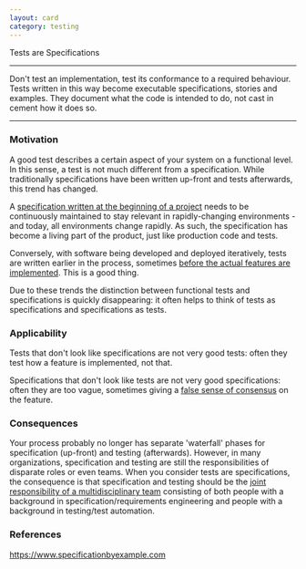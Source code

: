 ```yaml
---
layout: card
category: testing
---
```


Tests are Specifications

---

Don't test an implementation, test its conformance to a required behaviour.
Tests written in this way become executable specifications, stories and
examples. They document what the code is intended to do, not cast in cement how
it does so.

---

### Motivation

A good test describes a certain aspect of your system on a functional level. In this sense, a test is not much different from a specification. While traditionally specifications have been written up-front and tests afterwards, this trend has changed.

A [specification written at the beginning of a project](acceptance-criteria) needs to be continuously maintained to stay relevant in rapidly-changing environments - and today, all environments change rapidly. As such, the specification has become a living part of the product, just like production code and tests.

Conversely, with software being developed and deployed iteratively, tests are written earlier in the process, sometimes [before the actual features are implemented](definition-of-ready). This is a good thing.

Due to these trends the distinction between functional tests and specifications is quickly disappearing: it often helps to think of tests as specifications and specifications as tests.

### Applicability

Tests that don't look like specifications are not very good tests: often they test how a feature is implemented, not that.

Specifications that don't look like tests are not very good specifications: often they are too vague, sometimes giving a [false sense of consensus](shared-design-understanding) on the feature.

### Consequences

Your process probably no longer has separate 'waterfall' phases for specification (up-front) and testing (afterwards). However, in many organizations, specification and testing are still the responsibilities of disparate roles or even teams. When you consider tests are specifications, the consequence is that specification and testing should be the [joint responsibility of a multidisciplinary team](testing-is-shared-responsibility) consisting of both people with a background in specification/requirements engineering and people with a background in testing/test automation.

### References

https://www.specificationbyexample.com
